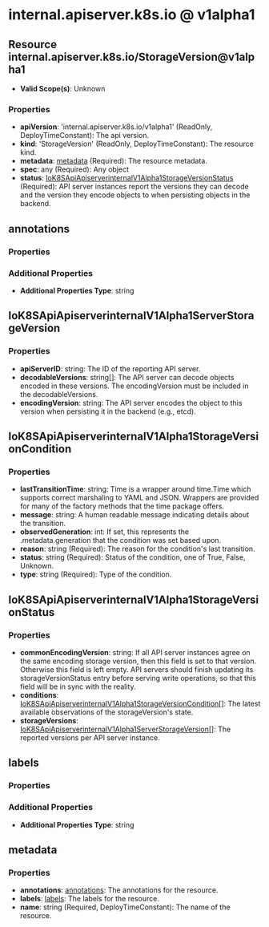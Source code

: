 # internal.apiserver.k8s.io @ v1alpha1

## Resource internal.apiserver.k8s.io/StorageVersion@v1alpha1
* **Valid Scope(s)**: Unknown
### Properties
* **apiVersion**: 'internal.apiserver.k8s.io/v1alpha1' (ReadOnly, DeployTimeConstant): The api version.
* **kind**: 'StorageVersion' (ReadOnly, DeployTimeConstant): The resource kind.
* **metadata**: [metadata](#metadata) (Required): The resource metadata.
* **spec**: any (Required): Any object
* **status**: [IoK8SApiApiserverinternalV1Alpha1StorageVersionStatus](#iok8sapiapiserverinternalv1alpha1storageversionstatus) (Required): API server instances report the versions they can decode and the version they encode objects to when persisting objects in the backend.

## annotations
### Properties
### Additional Properties
* **Additional Properties Type**: string

## IoK8SApiApiserverinternalV1Alpha1ServerStorageVersion
### Properties
* **apiServerID**: string: The ID of the reporting API server.
* **decodableVersions**: string[]: The API server can decode objects encoded in these versions. The encodingVersion must be included in the decodableVersions.
* **encodingVersion**: string: The API server encodes the object to this version when persisting it in the backend (e.g., etcd).

## IoK8SApiApiserverinternalV1Alpha1StorageVersionCondition
### Properties
* **lastTransitionTime**: string: Time is a wrapper around time.Time which supports correct marshaling to YAML and JSON.  Wrappers are provided for many of the factory methods that the time package offers.
* **message**: string: A human readable message indicating details about the transition.
* **observedGeneration**: int: If set, this represents the .metadata.generation that the condition was set based upon.
* **reason**: string (Required): The reason for the condition's last transition.
* **status**: string (Required): Status of the condition, one of True, False, Unknown.
* **type**: string (Required): Type of the condition.

## IoK8SApiApiserverinternalV1Alpha1StorageVersionStatus
### Properties
* **commonEncodingVersion**: string: If all API server instances agree on the same encoding storage version, then this field is set to that version. Otherwise this field is left empty. API servers should finish updating its storageVersionStatus entry before serving write operations, so that this field will be in sync with the reality.
* **conditions**: [IoK8SApiApiserverinternalV1Alpha1StorageVersionCondition](#iok8sapiapiserverinternalv1alpha1storageversioncondition)[]: The latest available observations of the storageVersion's state.
* **storageVersions**: [IoK8SApiApiserverinternalV1Alpha1ServerStorageVersion](#iok8sapiapiserverinternalv1alpha1serverstorageversion)[]: The reported versions per API server instance.

## labels
### Properties
### Additional Properties
* **Additional Properties Type**: string

## metadata
### Properties
* **annotations**: [annotations](#annotations): The annotations for the resource.
* **labels**: [labels](#labels): The labels for the resource.
* **name**: string (Required, DeployTimeConstant): The name of the resource.

